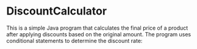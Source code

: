 # DiscountCalculator
This is a simple Java program that calculates the final price of a product after applying discounts based on the original amount. The program uses conditional statements to determine the discount rate:
